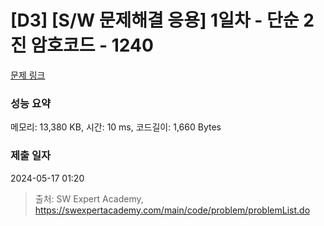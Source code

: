 # [D3] [S/W 문제해결 응용] 1일차 - 단순 2진 암호코드 - 1240 

[문제 링크](https://swexpertacademy.com/main/code/problem/problemDetail.do?contestProbId=AV15FZuqAL4CFAYD) 

### 성능 요약

메모리: 13,380 KB, 시간: 10 ms, 코드길이: 1,660 Bytes

### 제출 일자

2024-05-17 01:20



> 출처: SW Expert Academy, https://swexpertacademy.com/main/code/problem/problemList.do